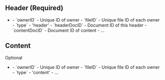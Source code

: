 ## Header (Required)

- <randomID>
    - `ownerID` - Unique ID of owner
    - `fileID` - Unique file ID of each owner
    - `type` - 'header'
    - `headerDocID` - Document ID of this header
    - `contentDocID` - Document ID of content
    - ...

## Content

Optional

- <randomID>
    - `ownerID` - Unique ID of owner
    - `fileID` - Unique file ID of each owner
    - `type` - 'content'
    - ...